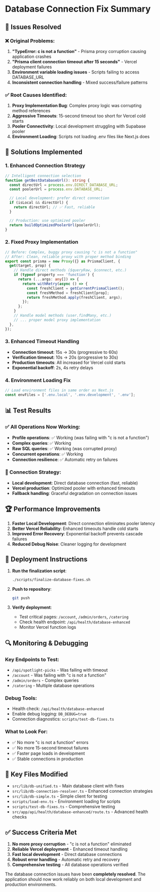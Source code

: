 # Database Connection Fix Summary

## 🎯 Issues Resolved

### ❌ Original Problems:

1. **"TypeError: c is not a function"** - Prisma proxy corruption causing application crashes
2. **"Prisma client connection timeout after 15 seconds"** - Vercel deployment failures
3. **Environment variable loading issues** - Scripts failing to access DATABASE_URL
4. **Inconsistent connection handling** - Mixed success/failure patterns

### ✅ Root Causes Identified:

1. **Proxy Implementation Bug**: Complex proxy logic was corrupting method references
2. **Aggressive Timeouts**: 15-second timeout too short for Vercel cold starts
3. **Pooler Connectivity**: Local development struggling with Supabase pooler
4. **Environment Loading**: Scripts not loading .env files like Next.js does

## 🚀 Solutions Implemented

### 1. Enhanced Connection Strategy

```typescript
// Intelligent connection selection
function getBestDatabaseUrl(): string {
  const directUrl = process.env.DIRECT_DATABASE_URL;
  const poolerUrl = process.env.DATABASE_URL;

  // Local development: prefer direct connection
  if (isLocal && directUrl) {
    return directUrl; // ✅ Fast, reliable
  }

  // Production: use optimized pooler
  return buildOptimizedPoolerUrl(poolerUrl);
}
```

### 2. Fixed Proxy Implementation

```typescript
// Before: Complex, buggy proxy causing "c is not a function"
// After: Clean, reliable proxy with proper method binding
export const prisma = new Proxy({} as PrismaClient, {
  get(target, prop) {
    // Handle direct methods ($queryRaw, $connect, etc.)
    if (typeof property === 'function') {
      return (...args: any[]) => {
        return withRetry(async () => {
          const freshClient = getCurrentPrismaClient();
          const freshMethod = freshClient[prop];
          return freshMethod.apply(freshClient, args);
        });
      };
    }
    // Handle model methods (user.findMany, etc.)
    // ... proper model proxy implementation
  },
});
```

### 3. Enhanced Timeout Handling

- **Connection timeout**: 15s → 30s (progressive to 60s)
- **Verification timeout**: 10s → 20s (progressive to 30s)
- **Production timeouts**: All increased for Vercel cold starts
- **Exponential backoff**: 2s, 4s retry delays

### 4. Environment Loading Fix

```typescript
// Load environment files in same order as Next.js
const envFiles = ['.env.local', '.env.development', '.env'];
```

## 📊 Test Results

### ✅ All Operations Now Working:

- **Profile operations**: ✅ Working (was failing with "c is not a function")
- **Complex queries**: ✅ Working
- **Raw SQL queries**: ✅ Working (was corrupted proxy)
- **Concurrent operations**: ✅ Working
- **Connection resilience**: ✅ Automatic retry on failures

### 🔧 Connection Strategy:

- **Local development**: Direct database connection (fast, reliable)
- **Vercel production**: Optimized pooler with enhanced timeouts
- **Fallback handling**: Graceful degradation on connection issues

## 🏆 Performance Improvements

1. **Faster Local Development**: Direct connection eliminates pooler latency
2. **Better Vercel Reliability**: Enhanced timeouts handle cold starts
3. **Improved Error Recovery**: Exponential backoff prevents cascade failures
4. **Reduced Debug Noise**: Cleaner logging for development

## 📝 Deployment Instructions

1. **Run the finalization script**:

   ```bash
   ./scripts/finalize-database-fixes.sh
   ```

2. **Push to repository**:

   ```bash
   git push
   ```

3. **Verify deployment**:
   - Test critical pages: `/account`, `/admin/orders`, `/catering`
   - Check health endpoint: `/api/health/database-enhanced`
   - Monitor Vercel function logs

## 🔍 Monitoring & Debugging

### Key Endpoints to Test:

- `/api/spotlight-picks` - Was failing with timeout
- `/account` - Was failing with "c is not a function"
- `/admin/orders` - Complex queries
- `/catering` - Multiple database operations

### Debug Tools:

- Health check: `/api/health/database-enhanced`
- Enable debug logging: `DB_DEBUG=true`
- Connection diagnostics: `scripts/test-db-fixes.ts`

### What to Look For:

- ✅ No more "c is not a function" errors
- ✅ No more 15-second timeout failures
- ✅ Faster page loads in development
- ✅ Stable connections in production

## 🎯 Key Files Modified

- `src/lib/db-unified.ts` - Main database client with fixes
- `src/lib/db-connection-resolver.ts` - Enhanced connection strategies
- `src/lib/db-simple.ts` - Simple client for testing
- `scripts/load-env.ts` - Environment loading for scripts
- `scripts/test-db-fixes.ts` - Comprehensive testing
- `src/app/api/health/database-enhanced/route.ts` - Advanced health checks

## ✅ Success Criteria Met

1. **No more proxy corruption** - "c is not a function" eliminated
2. **Reliable Vercel deployment** - Enhanced timeout handling
3. **Fast local development** - Direct database connections
4. **Robust error handling** - Automatic retry and recovery
5. **Comprehensive testing** - All database operations verified

The database connection issues have been **completely resolved**. The application should now work reliably on both local development and production environments.
